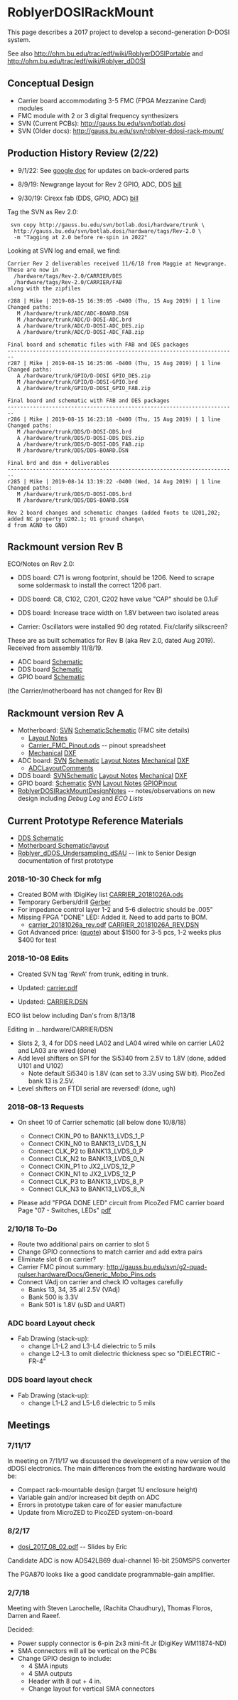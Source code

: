 # RoblyerDOSIRackMount
This page describes a 2017 project to develop a second-generation D-DOSI system.

See also http://ohm.bu.edu/trac/edf/wiki/RoblyerDOSIPortable and http://ohm.bu.edu/trac/edf/wiki/Roblyer_dDOSI

## Conceptual Design

 * Carrier board accommodating 3-5 FMC (FPGA Mezzanine Card) modules
 * FMC module with 2 or 3 digital frequency synthesizers
 * SVN (Current PCBs):  http://gauss.bu.edu/svn/botlab.dosi
 * SVN (Older docs):  http://gauss.bu.edu/svn/roblyer-ddosi-rack-mount/

## Production History Review (2/22)

 * 9/1/22: See [google doc](https://docs.google.com/document/d/1aYw62dYNRXWGI0C459B6jITdd1jEgigorsL1qB_4sPY/edit?usp=sharing) for updates on back-ordered parts

 * 8/9/19:  Newgrange layout for Rev 2 GPIO, ADC, DDS [bill](https://edf.bu.edu/edfdb/mysql/edf/purch/bill_view_new.cgi?bill_id=3168)
 * 9/30/19: Cirexx fab (DDS, GPIO, ADC) [bill](https://edf.bu.edu/edfdb/mysql/edf/purch/bill_view_new.cgi?bill_id=3190)

Tag the SVN as Rev 2.0:

```
 svn copy http://gauss.bu.edu/svn/botlab.dosi/hardware/trunk \
  http://gauss.bu.edu/svn/botlab.dosi/hardware/tags/Rev-2.0 \
  -m "Tagging at 2.0 before re-spin in 2022"
```

Looking at SVN log and email, we find:

```
Carrier Rev 2 deliverables received 11/6/18 from Maggie at Newgrange.
These are now in
  /hardware/tags/Rev-2.0/CARRIER/DES
  /hardware/tags/Rev-2.0/CARRIER/FAB
along with the zipfiles

r288 | Mike | 2019-08-15 16:39:05 -0400 (Thu, 15 Aug 2019) | 1 line
Changed paths:
   M /hardware/trunk/ADC/ADC-BOARD.DSN
   M /hardware/trunk/ADC/D-DOSI-ADC.brd
   A /hardware/trunk/ADC/D-DOSI-ADC_DES.zip
   A /hardware/trunk/ADC/D-DOSI-ADC_FAB.zip

Final board and schematic files with FAB and DES packages
------------------------------------------------------------------------
r287 | Mike | 2019-08-15 16:25:06 -0400 (Thu, 15 Aug 2019) | 1 line
Changed paths:
   A /hardware/trunk/GPIO/D-DOSI GPIO_DES.zip
   M /hardware/trunk/GPIO/D-DOSI-GPIO.brd
   A /hardware/trunk/GPIO/D-DOSI_GPIO_FAB.zip

Final board and schematic with FAB and DES packages
------------------------------------------------------------------------
r286 | Mike | 2019-08-15 16:23:18 -0400 (Thu, 15 Aug 2019) | 1 line
Changed paths:
   M /hardware/trunk/DDS/D-DOSI-DDS.brd
   A /hardware/trunk/DDS/D-DOSI-DDS_DES.zip
   A /hardware/trunk/DDS/D-DOSI-DDS_FAB.zip
   M /hardware/trunk/DDS/DDS-BOARD.DSN

Final brd and dsn + deliverables
------------------------------------------------------------------------
r285 | Mike | 2019-08-14 13:19:22 -0400 (Wed, 14 Aug 2019) | 1 line
Changed paths:
   M /hardware/trunk/DDS/D-DOSI-DDS.brd
   M /hardware/trunk/DDS/DDS-BOARD.DSN

Rev 2 board changes and schematic changes (added foots to U201,202; added NC property U202.1; U1 ground change\
d from AGND to GND)
```


## Rackmount version Rev B

ECO/Notes on Rev 2.0:

 * DDS board:  C71 is wrong footprint, should be 1206.  Need to scrape some soldermask to install the correct 1206 part.
 * DDS board:  C8, C102, C201, C202 have value "CAP" should be 0.1uF
 * DDS board:  Increase trace width on 1.8V between two isolated areas

 * Carrier:  Oscillators were installed 90 deg rotated.  Fix/clarify silkscreen?

These are as built schematics for Rev B (aka Rev 2.0, dated Aug 2019).  Received from assembly 11/8/19.

 * ADC board [Schematic](http://gauss.bu.edu/svn/botlab.dosi/hardware/trunk/ADC/ADC-BOARD-SCH.pdf)
 * DDS board [Schematic](http://gauss.bu.edu/svn/botlab.dosi/hardware/trunk/DDS/DDS-BOARD-SCH.pdf)
 * GPIO board [Schematic](http://gauss.bu.edu/svn/botlab.dosi/hardware/trunk/GPIO/GPIO-SCH.pdf)

(the Carrier/motherboard has not changed for Rev B)

## Rackmount version Rev A

 * Motherboard: [SVN](http://gauss.bu.edu/svn/botlab.dosi/hardware/trunk/CARRIER/) [Schematic](http://gauss.bu.edu/svn/botlab.dosi/hardware/trunk/CARRIER/DES/D-DOSI-CARRIER-SCH.pdf)[Schematic](http://gauss.bu.edu/svn/botlab.dosi/hardware/trunk/CARRIER/carrier_sep_pages.pdf) (FMC site details)
   * [Layout Notes](http://gauss.bu.edu/svn/g2-quad-pulser.hardware/Main_board/Docs/MotherboardLayoutNotes.pdf)
   * [Carrier_FMC_Pinout.ods](http://gauss.bu.edu/svn/botlab.dosi/Docs/SystemDocs/Carrier_FMC_Pinout.ods) -- pinout spreadsheet
   * [Mechanical](http://gauss.bu.edu/svn/botlab.dosi/Docs/Mech/CARRIER%20Model%20(1).pdf) [DXF](http://gauss.bu.edu/svn/botlab.dosi/hardware/trunk/CARRIER/CARRRIER.dxf)
 * ADC board: [SVN](http://gauss.bu.edu/svn/botlab.dosi/hardware/trunk/ADC/) [Schematic](http://gauss.bu.edu/svn/botlab.dosi/hardware/tags/RevA/ADC/adc-board.pdf) [Layout Notes](http://gauss.bu.edu/svn/botlab.dosi/Docs/ADC_Board_Layout_Notes.pdf) [Mechanical](http://gauss.bu.edu/svn/botlab.dosi/Docs/Mech/ADC%20Model%20(1).pdf) [DXF](http://gauss.bu.edu/svn/botlab.dosi/hardware/trunk/ADC/ADC.dxf)
   * [ADCLayoutComments](ADCLayoutComments.md)
 * DDS board: [SVN](http://gauss.bu.edu/svn/botlab.dosi/hardware/trunk/DDS/)[Schematic](http://gauss.bu.edu/svn/botlab.dosi/hardware/tags/RevA/DDS/dds-board.pdf) [Layout Notes](http://gauss.bu.edu/svn/botlab.dosi/Docs/DDS_Board_Layout_notes.pdf) [Mechanical](http://gauss.bu.edu/svn/botlab.dosi/Docs/Mech/DDS%20Model%20(1).pdf) [DXF](http://gauss.bu.edu/svn/botlab.dosi/hardware/trunk/DDS/DDS.dxf)
 * GPIO board: [Schematic](http://gauss.bu.edu/svn/botlab.dosi/hardware/tags/RevA/GPIO/gpio.pdf) [SVN](http://gauss.bu.edu/svn/botlab.dosi/hardware/trunk/GPIO/) [Layout Notes](http://gauss.bu.edu/svn/botlab.dosi/Docs/GPIO_Board_Layout_notes.pdf) [GPIOPinout](GPIOPinout.md)
 * [RoblyerDOSIRackMountDesignNotes](RoblyerDOSIRackMountDesignNotes.md) -- notes/observations on new design including *Debug Log* and *ECO Lists*


## Current Prototype Reference Materials

 * [DDS Schematic](http://ohm.bu.edu/~hazen/DOSI/DSAU_DDS_PDF_SCHEMATIC.pdf)
 * [Motherboard Schematic/layout](http://ohm.bu.edu/~hazen/DOSI/dsau-motherboard-revA-booklet.pdf)
 * [Roblyer_dDOS_Undersampling_dSAU](Roblyer_dDOS_Undersampling_dSAU.md) -- link to Senior Design documentation of first prototype

### 2018-10-30 Check for mfg

 * Created BOM with !DigiKey list [CARRIER_20181026A.ods](http://gauss.bu.edu/svn/botlab.dosi/hardware/trunk/CARRIER/CARRIER_20181026A/CARRIER_20181026A.ods)
 * Temporary Gerbers/drill [Gerber](http://gauss.bu.edu/svn/botlab.dosi/hardware/trunk/CARRIER/CARRIER_20181026A/Gerber/)
 * For impedance control layer 1-2 and 5-6 dielectric should be .005"
 * Missing FPGA "DONE" LED:  Added it.  Need to add parts to BOM.
   * [carrier_20181026a_rev.pdf](http://gauss.bu.edu/svn/botlab.dosi/hardware/trunk/CARRIER/CARRIER_20181026A/carrier_20181026a_rev.pdf)  [CARRIER_20181026A_REV.DSN](http://gauss.bu.edu/svn/botlab.dosi/hardware/trunk/CARRIER/CARRIER_20181026A/CARRIER_20181026A_REV.DSN)
 * Got Advanced price: ([quote](http://gauss.bu.edu/svn/botlab.dosi/Docs/CarrierQuoteAdvancedPre.pdf)) about $1500 for 3-5 pcs, 1-2 weeks plus $400 for test

### 2018-10-08 Edits

 * Created SVN tag 'RevA' from trunk, editing in trunk.

 * Updated: [carrier.pdf](http://gauss.bu.edu/svn/botlab.dosi/hardware/trunk/CARRIER/carrier.pdf)
 * Updated: [CARRIER.DSN](http://gauss.bu.edu/svn/botlab.dosi/hardware/trunk/CARRIER/DES/CARRIER.DSN)

ECO list below including Dan's from 8/13/18

Editing in ...hardware/CARRIER/DSN

 * Slots 2, 3, 4 for DDS need LA02 and LA04 wired while on carrier LA02 and LA03 are wired (done)
 * Add level shifters on SPI for the Si5340 from 2.5V to 1.8V (done, added U101 and U102)
   * Note default Si5340 is 1.8V (can set to 3.3V using SW bit).  PicoZed bank 13 is 2.5V.
 * Level shifters on FTDI serial are reversed! (done, ugh)

### 2018-08-13 Requests

 * On sheet 10 of Carrier schematic (all below done 10/8/18)
   * Connect CKIN_P0 to BANK13_LVDS_1_P
   * Connect CKIN_N0 to BANK13_LVDS_1_N
   * Connect CLK_P2  to BANK13_LVDS_0_P
   * Connect CLK_N2  to BANK13_LVDS_0_N
   * Connect CKIN_P1 to JX2_LVDS_12_P
   * Connect CKIN_N1 to JX2_LVDS_12_P
   * Connect CLK_P3  to BANK13_LVDS_8_P
   * Connect CLK_N3  to BANK13_LVDS_8_N

 * Please add "FPGA DONE LED" circuit from PicoZed FMC carrier board Page "07 - Switches, LEDs" [pdf](http://zedboard.org/sites/default/files/documentations/PZCC_FMC_V2_Rev1_Schematic_160315.PDF)


### 2/10/18 To-Do

 * Route two additional pairs on carrier to slot 5
 * Change GPIO connections to match carrier and add extra pairs
 * Eliminate slot 6 on carrier?
 * Carrier FMC pinout summary:  http://gauss.bu.edu/svn/g2-quad-pulser.hardware/Docs/Generic_Mobo_Pins.ods
 * Connect VAdj on carrier and check IO voltages carefully
   * Banks 13, 34, 35 all 2.5V (VAdj)
   * Bank 500 is 3.3V
   * Bank 501 is 1.8V (uSD and UART)

### ADC board Layout check

 * Fab Drawing (stack-up):
   * change L1-L2 and L3-L4 dielectric to 5 mils
   * change L2-L3 to omit dielectric thickness spec so "DIELECTRIC - FR-4"

### DDS board layout check

 * Fab Drawing (stack-up):
   * change L1-L2 and L5-L6 dielectric to 5 mils

## Meetings

### 7/11/17

In meeting on 7/11/17 we discussed the development of a new version of the dDOSI electronics.
The main differences from the existing hardware would be:

 * Compact rack-mountable design (target 1U enclosure height)
 * Variable gain and/or increased bit depth on ADC
 * Errors in prototype taken care of for easier manufacture
 * Update from MicroZED to PicoZED system-on-board

### 8/2/17

 * [dosi_2017_08_02.pdf](http://gauss.bu.edu/svn/roblyer-ddosi-rack-mount/Meetings/2017-08-02/dosi_2017-08-02.pdf) -- Slides by Eric

Candidate ADC is now ADS42LB69 dual-channel 16-bit 250MSPS converter

The PGA870 looks like a good candidate programmable-gain amplifier.

### 2/7/18

Meeting with Steven Larochelle, (Rachita Chaudhury), Thomas Floros,
Darren and Raeef.

Decided:

 * Power supply connector is 6-pin 2x3 mini-fit Jr (DigiKey WM11874-ND)
 * SMA connectors will all be vertical on the PCBs
 * Change GPIO design to include:
   * 4 SMA inputs
   * 4 SMA outputs
   * Header with 8 out + 4 in.
   * Change layout for vertical SMA connectors


